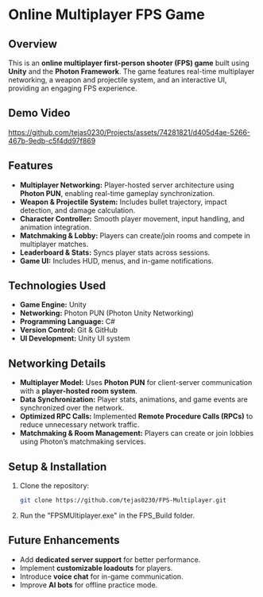 # Online Multiplayer FPS Game

## Overview
This is an **online multiplayer first-person shooter (FPS) game** built using **Unity** and the **Photon Framework**. The game features real-time multiplayer networking, a weapon and projectile system, and an interactive UI, providing an engaging FPS experience.

## Demo Video
https://github.com/tejas0230/Projects/assets/74281821/d405d4ae-5266-467b-9edb-c5f4dd97f869

## Features
- **Multiplayer Networking:** Player-hosted server architecture using **Photon PUN**, enabling real-time gameplay synchronization.
- **Weapon & Projectile System:** Includes bullet trajectory, impact detection, and damage calculation.
- **Character Controller:** Smooth player movement, input handling, and animation integration.
- **Matchmaking & Lobby:** Players can create/join rooms and compete in multiplayer matches.
- **Leaderboard & Stats:** Syncs player stats across sessions.
- **Game UI:** Includes HUD, menus, and in-game notifications.

## Technologies Used
- **Game Engine:** Unity
- **Networking:** Photon PUN (Photon Unity Networking)
- **Programming Language:** C#
- **Version Control:** Git & GitHub
- **UI Development:** Unity UI system

## Networking Details
- **Multiplayer Model:** Uses **Photon PUN** for client-server communication with a **player-hosted room system**.
- **Data Synchronization:** Player stats, animations, and game events are synchronized over the network.
- **Optimized RPC Calls:** Implemented **Remote Procedure Calls (RPCs)** to reduce unnecessary network traffic.
- **Matchmaking & Room Management:** Players can create or join lobbies using Photon’s matchmaking services.

## Setup & Installation
1. Clone the repository:
   ```sh
   git clone https://github.com/tejas0230/FPS-Multiplayer.git
   ```
2. Run the "FPSMUltiplayer.exe" in the FPS_Build folder.

## Future Enhancements
- Add **dedicated server support** for better performance.
- Implement **customizable loadouts** for players.
- Introduce **voice chat** for in-game communication.
- Improve **AI bots** for offline practice mode.




